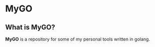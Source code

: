 # MyGO

## What is **MyGO**?

**MyGO** is a repository for some of my personal tools written in golang.
